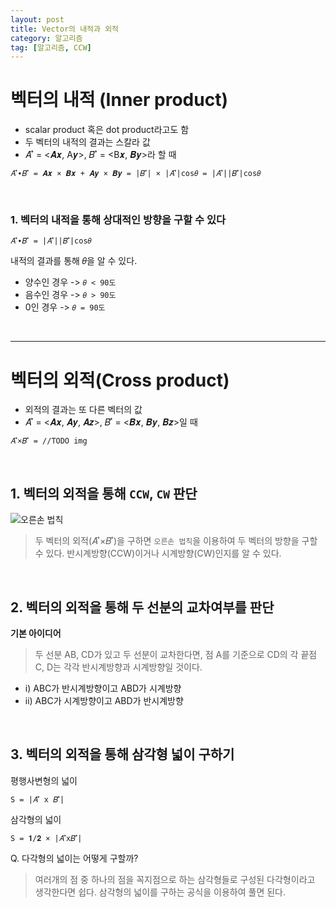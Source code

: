 ```yaml
---
layout: post
title: Vector의 내적과 외적
category: 알고리즘
tag: [알고리즘, CCW]
---
```


# 벡터의 내적 (Inner product)
* scalar product 혹은 dot product라고도 함
* 두 벡터의 내적의 결과는 스칼라 값
* 𝐴 ⃗ = <𝑨𝒙, A𝒚>, 𝐵 ⃗ = <B𝒙, 𝑩𝒚>라 할 때

```
𝐴 ⃗∙𝐵 ⃗ = 𝑨𝒙 × 𝑩𝒙 + 𝑨𝒚 × 𝑩𝒚 = |𝐵 ⃗| × |𝐴 ⃗|cos⁡𝜃 = |𝐴 ⃗||𝐵 ⃗|cos⁡𝜃
```

<br>


### 1. 벡터의 내적을 통해 상대적인 방향을 구할 수 있다

```
𝐴 ⃗∙𝐵 ⃗ = |𝐴 ⃗||𝐵 ⃗|cos⁡𝜃
```

내적의 결과를 통해 𝜃을 알 수 있다. 
* 양수인 경우 -> `𝜃 < 90도`
* 음수인 경우 -> `𝜃 > 90도`
* 0인 경우 -> `𝜃 = 90도`

<br>


***

# 벡터의 외적(Cross product)
* 외적의 결과는 또 다른 벡터의 값
* 𝐴 ⃗ = <𝑨𝒙, 𝑨𝒚, 𝑨𝒛>, 𝐵 ⃗ = <𝑩𝒙, 𝑩𝒚, 𝑩𝒛>일 때 

```
𝐴 ⃗×𝐵 ⃗ = //TODO img 
```

<br>

## 1. 벡터의 외적을 통해 `CCW`, `CW` 판단
![오른손 법칙](https://upload.wikimedia.org/wikipedia/commons/thumb/d/d2/Right_hand_rule_cross_product.svg/220px-Right_hand_rule_cross_product.svg.png)
> 두 벡터의 외적(𝐴 ⃗×𝐵 ⃗)을 구하면 `오른손 법칙`을 이용하여 두 벡터의 방향을 구할 수 있다. 반시계방향(CCW)이거나 시계방향(CW)인지를 알 수 있다.

<br>

## 2. 벡터의 외적을 통해 두 선분의 교차여부를 판단
**기본 아이디어**
> 두 선분 AB, CD가 있고 두 선분이 교차한다면, 점 A를 기준으로 CD의 각 끝점 C, D는 각각 반시계방향과 시계방향일 것이다.


* i) ABC가 반시계방향이고 ABD가 시계방향
* ii) ABC가 시계방향이고 ABD가 반시계방향

<br>

## 3. 벡터의 외적을 통해 삼각형 넓이 구하기
평행사변형의 넓이 
```
S = |𝐴 ⃗ x 𝐵 ⃗|
```

삼각형의 넓이
```
S = 𝟏/𝟐 × |𝐴 ⃗x𝐵 ⃗|
```

Q. 다각형의 넓이는 어떻게 구할까?
> 여러개의 점 중 하나의 점을 꼭지점으로 하는 삼각형들로 구성된 다각형이라고 생각한다면 쉽다. 삼각형의 넓이를 구하는 공식을 이용하여 풀면 된다.

